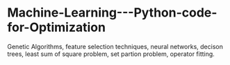 # Machine-Learning---Python-code-for-Optimization
Genetic Algorithms, feature selection techniques, neural networks, decison trees, least sum of square problem, set partion problem, operator fitting.
